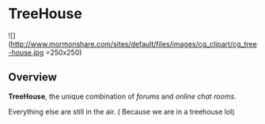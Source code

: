 # TreeHouse

![](http://www.mormonshare.com/sites/default/files/images/cg_clipart/cg_tree-house.jpg =250x250)

## Overview

**TreeHouse**, the unique combination of *forums* and *online chat rooms*.

Everything else are still in the air. ( Because we are in a treehouse lol)
